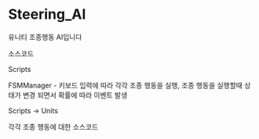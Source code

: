 # Steering_AI
유니티 조종행동 AI입니다


소스코드

Scripts

FSMManager - 키보드 입력에 따라 각각 조종 행동을 실행, 조종 행동을 실행할때 상태가 변경 되면서 확률에 따라 이벤트 발생

Scripts -> Units

각각 조종 행동에 대한 소스코드
